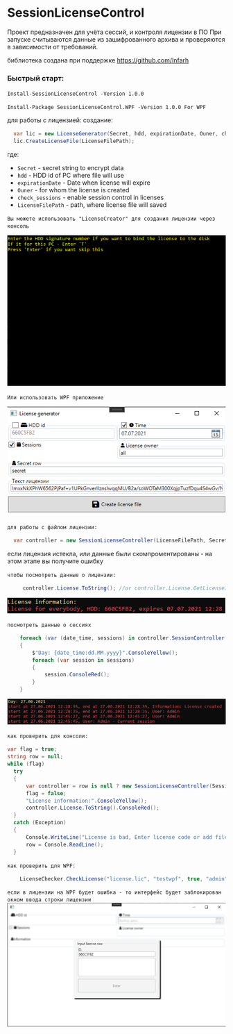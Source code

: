 # SessionLicenseControl

Проект предназначен для учёта сессий, и контроля лицензии в ПО
При запуске считываются данные из зашифрованного архива и проверяются в зависимости от требований.

библиотека создана при поддержке https://github.com/Infarh

### Быстрый старт:

`Install-SessionLicenseControl -Version 1.0.0`

`Install-Package SessionLicenseControl.WPF -Version 1.0.0 For WPF`

для работы с лицензией:
создание:

```C#
  var lic = new LicenseGenerator(Secret, hdd, expirationDate, Ouner, check_sessions);
  lic.CreateLicenseFile(LicenseFilePath);
```
где:

* `Secret` - secret string to encrypt data
* `hdd` - HDD id of PC where file will use
* `expirationDate` - Date when license will expire
* `Ouner` - for whom the license is created
* `check_sessions` - enable session control in licenses
* `LicenseFilePath` - path, where license file will saved

`Вы можете использовать "LicenseCreator" для создания лицензии через консоль`

![Demo](https://github.com/Platonenkov/SessionLicenseControl/blob/dev/Resources/license%20generator.gif)

`Или использовать WPF приложение`

![Demo](https://github.com/Platonenkov/SessionLicenseControl/blob/dev/Resources/wpf_license_generator.png)

`для работы с файлом лицензии:`
```C#
  var controller = new SessionLicenseController(LicenseFilePath, Secret, StartNewSession, "Admin");
```
если лицензия истекла, или данные были скомпроментированы - на этом этапе вы получите ошибку

`чтобы посмотреть данные о лицензии:`
```C#
     controller.License.ToString(); //or controller.License.GetLicenseInformation()
```
![Demo](https://github.com/Platonenkov/SessionLicenseControl/blob/dev/Resources/license%20info%20sample.png)

`посмотреть данные о сессиях`
```C#
    foreach (var (date_time, sessions) in controller.SessionController.GetSessionData())
    {
        $"Day: {date_time:dd.MM.yyyy}".ConsoleYellow();
        foreach (var session in sessions)
        {
            session.ConsoleRed();
        }
    }
```
![Demo](https://github.com/Platonenkov/SessionLicenseControl/blob/dev/Resources/license%20session%20sample.png)

`как проверить для консоли:`
```C#
var flag = true;
string row = null;
while (flag)
  try
  {
      var controller = row is null ? new SessionLicenseController(SessionsFilePath, Secret, true, "Admin") : new SessionLicenseController(row, Secret, SessionsFilePath, true, "Admin");
      flag = false;
      "License information:".ConsoleYellow();
      controller.License.ToString().ConsoleRed();
  }
  catch (Exception)
  {
      Console.WriteLine("License is bad, Enter license code or add file");
      row = Console.ReadLine();
  }
```

`как проверить для WPF:`
```C#
    LicenseChecker.CheckLicense("license.lic", "testwpf", true, "admin");
```
`если в лицензии на WPF будет ошибка - то интерфейс будет заблокирован окном ввода строки лицензии`
![Demo](https://github.com/Platonenkov/SessionLicenseControl/blob/dev/Resources/wpf_license_end.png)
